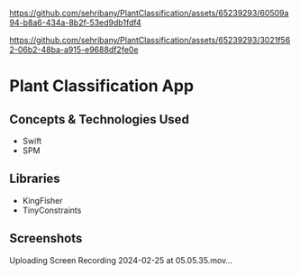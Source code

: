 
https://github.com/sehribany/PlantClassification/assets/65239293/60509a94-b8a6-434a-8b2f-53ed9db1fdf4

https://github.com/sehribany/PlantClassification/assets/65239293/3021f562-06b2-48ba-a915-e9688df2fe0e
# Plant Classification App

## Concepts & Technologies Used
- Swift
- SPM

## Libraries
- KingFisher
- TinyConstraints

## Screenshots

Uploading Screen Recording 2024-02-25 at 05.05.35.mov…
